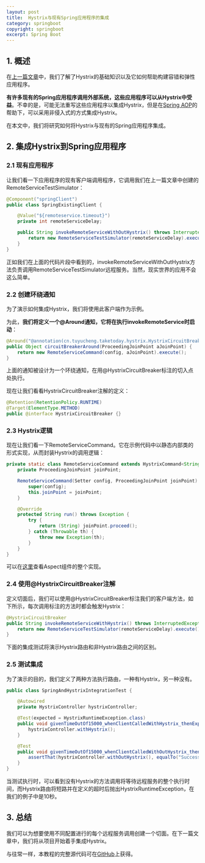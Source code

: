 ```yaml
---
layout: post
title:  Hystrix与现有Spring应用程序的集成
category: springboot
copyright: springboot
excerpt: Spring Boot
---
```


## 1. 概述

在[上一篇文章](https://www.baeldung.com/introduction-to-hystrix)中，我们了解了Hystrix的基础知识以及它如何帮助构建容错和弹性应用程序。

**有许多现有的Spring应用程序调用外部系统，这些应用程序可以从Hystrix中受益**。不幸的是，可能无法重写这些应用程序以集成Hystrix，但是在[Spring AOP](https://docs.spring.io/spring/docs/current/spring-framework-reference/html/aop.html)的帮助下，可以采用非侵入式的方式集成Hystrix。

在本文中，我们将研究如何将Hystrix与现有的Spring应用程序集成。

## 2. 集成Hystrix到Spring应用程序

### 2.1 现有应用程序

让我们看一下应用程序的现有客户端调用程序，它调用我们在上一篇文章中创建的RemoteServiceTestSimulator：

```java
@Component("springClient")
public class SpringExistingClient {

    @Value("${remoteservice.timeout}")
    private int remoteServiceDelay;

    public String invokeRemoteServiceWithOutHystrix() throws InterruptedException {
        return new RemoteServiceTestSimulator(remoteServiceDelay).execute();
    }
}
```

正如我们在上面的代码片段中看到的，invokeRemoteServiceWithOutHystrix方法负责调用RemoteServiceTestSimulator远程服务。当然，现实世界的应用不会这么简单。

### 2.2 创建环绕通知

为了演示如何集成Hystrix，我们将使用此客户端作为示例。

为此，**我们将定义一个@Around通知，它将在执行invokeRemoteService时启动**：

```java
@Around("@annotation(cn.tuyucheng.taketoday.hystrix.HystrixCircuitBreaker)")
public Object circuitBreakerAround(ProceedingJoinPoint aJoinPoint) {
    return new RemoteServiceCommand(config, aJoinPoint).execute();
}
```

上面的通知被设计为一个环绕通知，在用@HystrixCircuitBreaker标注的切入点处执行。

现在让我们看看HystrixCircuitBreaker注解的定义：

```java
@Retention(RetentionPolicy.RUNTIME)
@Target(ElementType.METHOD)
public @interface HystrixCircuitBreaker {}
```

### 2.3 Hystrix逻辑

现在让我们看一下RemoteServiceCommand。它在示例代码中以静态内部类的形式实现，从而封装Hystrix的调用逻辑：

```java
private static class RemoteServiceCommand extends HystrixCommand<String> {
    private ProceedingJoinPoint joinPoint;

    RemoteServiceCommand(Setter config, ProceedingJoinPoint joinPoint) {
        super(config);
        this.joinPoint = joinPoint;
    }

    @Override
    protected String run() throws Exception {
        try {
            return (String) joinPoint.proceed();
        } catch (Throwable th) {
            throw new Exception(th);
        }
    }
}
```

可以在[这里](https://github.com/tuyucheng7/taketoday-tutorial4j/blob/master/spring-boot-modules/spring-boot-hystrix/src/main/java/cn/tuyucheng/taketoday/hystrix/HystrixAspect.java)查看Aspect组件的整个实现。

### 2.4 使用@HystrixCircuitBreaker注解

定义切面后，我们可以使用@HystrixCircuitBreaker标注我们的客户端方法，如下所示，每次调用标注的方法时都会触发Hystrix：

```java
@HystrixCircuitBreaker
public String invokeRemoteServiceWithHystrix() throws InterruptedException{
    return new RemoteServiceTestSimulator(remoteServiceDelay).execute();
}
```

下面的集成测试将演示Hystrix路由和非Hystrix路由之间的区别。

### 2.5 测试集成

为了演示的目的，我们定义了两种方法执行路由，一种有Hystrix，另一种没有。

```java
public class SpringAndHystrixIntegrationTest {

    @Autowired
    private HystrixController hystrixController;

    @Test(expected = HystrixRuntimeException.class)
    public void givenTimeOutOf15000_whenClientCalledWithHystrix_thenExpectHystrixRuntimeException() throws InterruptedException {
        hystrixController.withHystrix();
    }

    @Test
    public void givenTimeOutOf15000_whenClientCalledWithOutHystrix_thenExpectSuccess() throws InterruptedException {
        assertThat(hystrixController.withOutHystrix(), equalTo("Success"));
    }
}
```

当测试执行时，可以看到没有Hystrix的方法调用将等待远程服务的整个执行时间，而Hystrix路由将短路并在定义的超时后抛出HystrixRuntimeException，在我们的例子中是10秒。

## 3. 总结

我们可以为想要使用不同配置进行的每个远程服务调用创建一个切面。在下一篇文章中，我们将从项目开始着手集成Hystrix。

与往常一样，本教程的完整源代码可在[GitHub](https://github.com/tuyucheng7/taketoday-tutorial4j/tree/master/spring-boot-modules/spring-boot-hystrix)上获得。